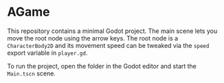 # AGame

This repository contains a minimal Godot project. The main scene lets you move the root node using the arrow keys. The root node is a `CharacterBody2D` and its movement speed can be tweaked via the `speed` export variable in `player.gd`.

To run the project, open the folder in the Godot editor and start the `Main.tscn` scene.
